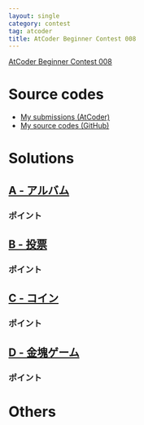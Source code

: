 ```yaml
---
layout: single
category: contest
tag: atcoder
title: AtCoder Beginner Contest 008
---
```


[AtCoder Beginner Contest 008](https://atcoder.jp/contests/abc008)

# Source codes

- [My submissions (AtCoder)](https://atcoder.jp/contests/abc008/submissions?f.User=kazunetakahashi)
- [My source codes (GitHub)](https://github.com/kazunetakahashi/atcoder/tree/master/2018/1214_ABC008)

# Solutions

## [A - アルバム](https://atcoder.jp/contests/abc008/tasks/abc008_1)



### ポイント



## [B - 投票](https://atcoder.jp/contests/abc008/tasks/abc008_2)



### ポイント



## [C - コイン](https://atcoder.jp/contests/abc008/tasks/abc008_3)



### ポイント



## [D - 金塊ゲーム](https://atcoder.jp/contests/abc008/tasks/abc008_4)



### ポイント



# Others
